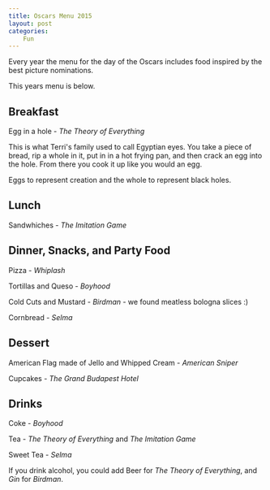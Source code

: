 ```yaml
---
title: Oscars Menu 2015
layout: post
categories:
    Fun
---
```

Every year the menu for the day of the Oscars includes food inspired by the best picture nominations.

This years menu is below.

## Breakfast

Egg in a hole - _The Theory of Everything_

This is what Terri's family used to call Egyptian eyes. You take a piece of bread, rip a whole in it, put in in a hot frying pan, and then crack an egg into the hole. From there you cook it up like you would an egg.

Eggs to represent creation and the whole to represent black holes.

## Lunch

Sandwhiches - _The Imitation Game_

## Dinner, Snacks, and Party Food

Pizza - _Whiplash_

Tortillas and Queso - _Boyhood_

Cold Cuts and Mustard - _Birdman_ - we found meatless bologna slices :)

Cornbread - _Selma_

## Dessert 

American Flag made of Jello and Whipped Cream - _American Sniper_

Cupcakes - _The Grand Budapest Hotel_

## Drinks

Coke - _Boyhood_

Tea - _The Theory of Everything_ and _The Imitation Game_

Sweet Tea - _Selma_

If you drink alcohol, you could add Beer for _The Theory of Everything_, and _Gin_ for _Birdman_.
